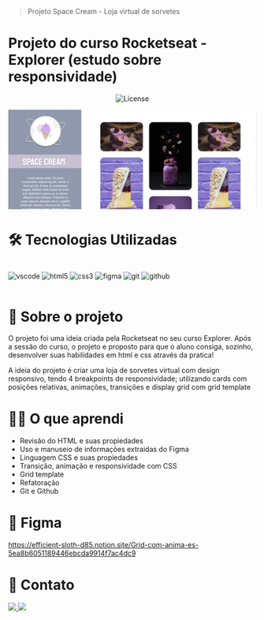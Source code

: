 > Projeto Space Cream - Loja virtual de sorvetes

# Projeto do curso Rocketseat - Explorer (estudo sobre responsividade)

<p align="center">
  <img alt="License" src="https://img.shields.io/static/v1?label=license&message=MIT&color=49AA26&labelColor=000000">
</p>

![preview](./.github/preview.png)

# 🛠️ Tecnologias Utilizadas

<div style="display: inline_block"><br/>
  <img align="center" alt="vscode" src="https://img.shields.io/badge/Visual_Studio_Code-0078D4?style=for-the-badge&logo=visual%20studio%20code&logoColor=white">
  <img align="center" alt="html5" src="https://img.shields.io/badge/HTML5-E34F26?style=for-the-badge&logo=html5&logoColor=white"/>
  <img align="center" alt="css3" src="https://img.shields.io/badge/CSS3-1572B6?style=for-the-badge&logo=css3&logoColor=white"/>
  <img align="center" alt="figma" src="https://img.shields.io/badge/Figma-F24E1E?style=for-the-badge&logo=figma&logoColor=white">
  <img align="center" alt="git" src="https://img.shields.io/badge/GIT-E44C30?style=for-the-badge&logo=git&logoColor=white">
  <img align="center" alt="github" src="https://img.shields.io/badge/GitHub-100000?style=for-the-badge&logo=github&logoColor=white">
</div><br/>

# 🍨 Sobre o projeto

  O projeto foi uma ideia criada pela Rocketseat no seu curso Explorer. Após a sessão do curso, o projeto e proposto para que o aluno consiga, sozinho, desenvolver suas habilidades em html e css através da pratica!
  
  A ideia do projeto é criar uma loja de sorvetes virtual com design responsivo, tendo 4 breakpoints de responsividade; utilizando cards com posições relativas, animações, transições e display grid com grid template

# 👨‍🎓 O que aprendi

- Revisão do HTML e suas propiedades
- Uso e manuseio de informações extraidas do Figma
- Linguagem CSS e suas propiedades
- Transição, animação e responsividade com CSS
- Grid template
- Refatoração
- Git e Github

# 🎨 Figma

https://efficient-sloth-d85.notion.site/Grid-com-anima-es-5ea8b6051189446ebcda9914f7ac4dc9

# 📧 Contato
<a href = "mailto:rafaeltomkowski@gmail.com" target="_blank">
  <img src="https://img.shields.io/badge/Gmail-D14836?style=for-the-badge&logo=gmail&logoColor=white" >
</a>
<a href="https://www.linkedin.com/in/rafael-tomkowski-364082201//"  target="_blank">
  <img src="https://img.shields.io/badge/linkedin%20-%230077B5.svg?&style=for-the-badge&logo=linkedin&logoColor=white"  />
</a>
